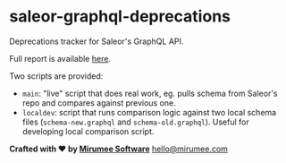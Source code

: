 # saleor-graphql-deprecations

Deprecations tracker for Saleor's GraphQL API.

Full report is available [here](https://mirumee.github.io/saleor-graphql-deprecations/).

Two scripts are provided:

- `main`: "live" script that does real work, eg. pulls schema from Saleor's repo and compares against previous one.
- `localdev`: script that runs comparison logic against two local schema files (`schema-new.graphql` and `schema-old.graphql`). Useful for developing local comparison script.

**Crafted with ❤️ by [Mirumee Software](http://mirumee.com)**
hello@mirumee.com